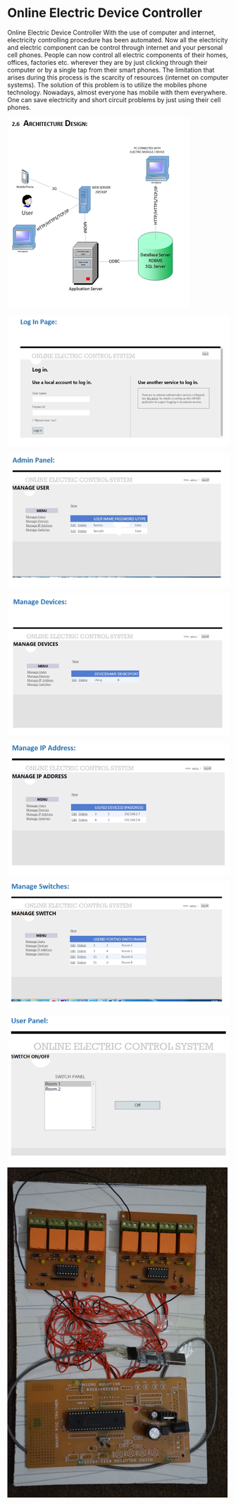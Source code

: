 # Online Electric Device Controller 
Online Electric Device Controller 
With the use of computer and internet, electricity controlling procedure has been automated. Now all the electricity and electric component can be control through internet and your personal cell phones. People can now control all electric components of their homes, offices, factories etc. wherever they are by just clicking through their computer or by a single tap from their smart phones. The limitation that arises during this process is the scarcity of resources (internet on computer systems).
The solution of this problem is to utilize the mobiles phone technology. Nowadays, almost everyone has mobile with them everywhere. One can save electricity and short circuit problems by just using their cell phones. 


![alt text](https://github.com/chhamza2010/OEC/blob/master/screenshots/1.PNG)

![alt text](https://github.com/chhamza2010/OEC/blob/master/screenshots/2.PNG)

![alt text](https://github.com/chhamza2010/OEC/blob/master/screenshots/3.jpg)

![alt text](https://github.com/chhamza2010/OEC/blob/master/screenshots/4.PNG)

![alt text](https://github.com/chhamza2010/OEC/blob/master/screenshots/6.PNG)

![alt text](https://github.com/chhamza2010/OEC/blob/master/screenshots/7.PNG)

![alt text](https://github.com/chhamza2010/OEC/blob/master/screenshots/8.PNG)

![alt text](https://github.com/chhamza2010/OEC/blob/master/screenshots/hardware.PNG)
